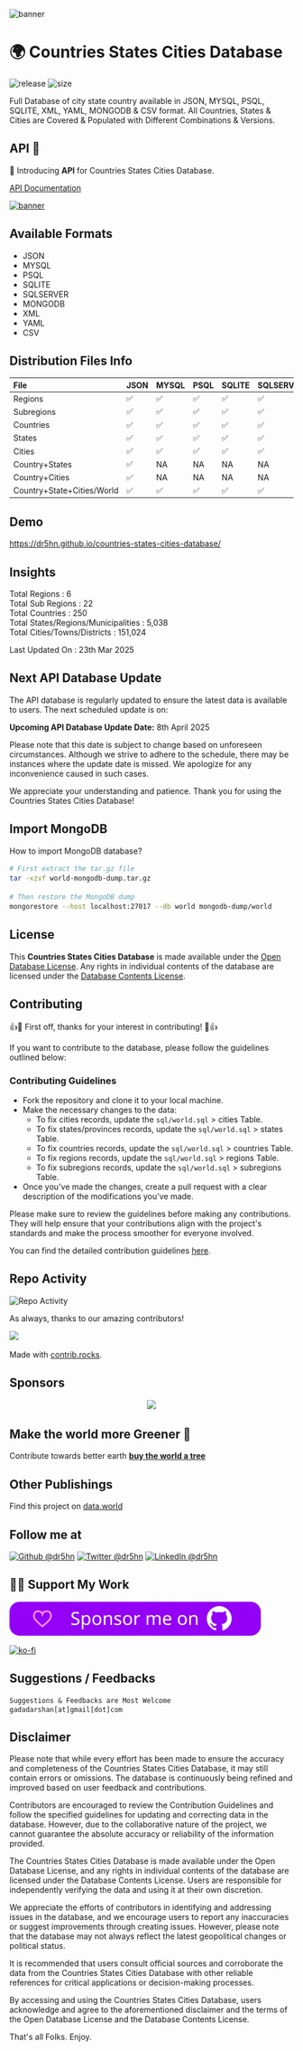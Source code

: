 ![banner](https://github.com/dr5hn/countries-states-cities-database/raw/master/.github/banner.png)

# 🌍 Countries States Cities Database
![release](https://img.shields.io/github/v/release/dr5hn/countries-states-cities-database?style=flat-square)
![size](https://img.shields.io/github/repo-size/dr5hn/countries-states-cities-database?label=size&style=flat-square)

Full Database of city state country available in JSON, MYSQL, PSQL, SQLITE, XML, YAML, MONGODB & CSV format.
All Countries, States & Cities are Covered & Populated with Different Combinations & Versions.
## API 🚀
🎉 Introducing **API** for Countries States Cities Database.

[API Documentation](https://countrystatecity.in/)

[![banner](.github/api.png)](https://countrystatecity.in/)

## Available Formats
- JSON
- MYSQL
- PSQL
- SQLITE
- SQLSERVER
- MONGODB
- XML
- YAML
- CSV

## Distribution Files Info
| File                       | JSON               | MYSQL              | PSQL               | SQLITE             | SQLSERVER          | MONGODB            | XML                | YAML               | CSV                |
| :------------------------- | :----------------- | :----------------- | :----------------- | :----------------- | :----------------- | :----------------- | :----------------- | :----------------- | :----------------- |
| Regions                    | :white_check_mark: | :white_check_mark: | :white_check_mark: | :white_check_mark: | :white_check_mark: | :white_check_mark: | :white_check_mark: | :white_check_mark: | :white_check_mark: |
| Subregions                 | :white_check_mark: | :white_check_mark: | :white_check_mark: | :white_check_mark: | :white_check_mark: | :white_check_mark: | :white_check_mark: | :white_check_mark: | :white_check_mark: |
| Countries                  | :white_check_mark: | :white_check_mark: | :white_check_mark: | :white_check_mark: | :white_check_mark: | :white_check_mark: | :white_check_mark: | :white_check_mark: | :white_check_mark: |
| States                     | :white_check_mark: | :white_check_mark: | :white_check_mark: | :white_check_mark: | :white_check_mark: | :white_check_mark: | :white_check_mark: | :white_check_mark: | :white_check_mark: |
| Cities                     | :white_check_mark: | :white_check_mark: | :white_check_mark: | :white_check_mark: | :white_check_mark: | :white_check_mark: | :white_check_mark: | :white_check_mark: | :white_check_mark: |
| Country+States             | :white_check_mark: | NA                 | NA                 | NA                 | NA                 | NA                 | NA                 | NA                 | NA                 | NA                 |
| Country+Cities             | :white_check_mark: | NA                 | NA                 | NA                 | NA                 | NA                 | NA                 | NA                 | NA                 | NA                 |
| Country+State+Cities/World | :white_check_mark: | :white_check_mark: | :white_check_mark: | :white_check_mark: | :white_check_mark: | :white_check_mark: | NA                 | NA                 | NA                 | NA                 |

## Demo
https://dr5hn.github.io/countries-states-cities-database/

## Insights
Total Regions : 6 <br>
Total Sub Regions : 22 <br>
Total Countries : 250 <br>
Total States/Regions/Municipalities : 5,038 <br>
Total Cities/Towns/Districts : 151,024 <br>

Last Updated On : 23th Mar 2025

## Next API Database Update

The API database is regularly updated to ensure the latest data is available to users. The next scheduled update is on:

**Upcoming API Database Update Date:** 8th April 2025

Please note that this date is subject to change based on unforeseen circumstances. Although we strive to adhere to the schedule, there may be instances where the update date is missed. We apologize for any inconvenience caused in such cases.

We appreciate your understanding and patience. Thank you for using the Countries States Cities Database!

## Import MongoDB

How to import MongoDB database?

```bash
# First extract the tar.gz file
tar -xzvf world-mongodb-dump.tar.gz

# Then restore the MongoDB dump
mongorestore --host localhost:27017 --db world mongodb-dump/world
```

## License
This **Countries States Cities Database** is made available under the [Open Database License](https://github.com/dr5hn/countries-states-cities-database/blob/master/LICENSE). Any rights in individual contents of the database are licensed under the [Database Contents License](https://github.com/dr5hn/countries-states-cities-database/blob/master/.github/CONTENT_LICENSE).

## Contributing

:+1::tada: First off, thanks for your interest in contributing! :tada::+1:

If you want to contribute to the database, please follow the guidelines outlined below:

### Contributing Guidelines

- Fork the repository and clone it to your local machine.
- Make the necessary changes to the data:
  - To fix cities records, update the `sql/world.sql` > cities Table.
  - To fix states/provinces records, update the `sql/world.sql` > states Table.
  - To fix countries records, update the `sql/world.sql` > countries Table.
  - To fix regions records, update the `sql/world.sql` > regions Table.
  - To fix subregions records, update the `sql/world.sql` > subregions Table.
- Once you've made the changes, create a pull request with a clear description of the modifications you've made.

Please make sure to review the guidelines before making any contributions. They will help ensure that your contributions align with the project's standards and make the process smoother for everyone involved.

You can find the detailed contribution guidelines [here](https://github.com/dr5hn/countries-states-cities-database/blob/master/.github/CONTRIBUTING.md).

## Repo Activity

![Repo Activity](https://repobeats.axiom.co/api/embed/635051d1a8be17610a967b7b07b65c0148f13654.svg "Repobeats analytics image")

As always, thanks to our amazing contributors!

<a href="https://github.com/dr5hn/countries-states-cities-database/graphs/contributors">
  <img src="https://contrib.rocks/image?repo=dr5hn/countries-states-cities-database&anon=1" />
</a>

Made with [contrib.rocks](https://contrib.rocks).

## Sponsors
<p align="center">
  <a href="https://cdn.jsdelivr.net/gh/dr5hn/static/sponsors.svg">
    <img src='https://cdn.jsdelivr.net/gh/dr5hn/static/sponsors.svg'/>
  </a>
</p>

## Make the world more Greener 🌴
Contribute towards better earth [**buy the world a tree**](https://ecologi.com/darshangada?r=60f2a36e67efcb18f734ffb8)

## Other Publishings
Find this project on [data.world](https://data.world/dr5hn/country-state-city)

## Follow me at
<a href="https://github.com/dr5hn/"><img alt="Github @dr5hn" src="https://img.shields.io/static/v1?logo=github&message=Github&color=black&style=flat-square&label=" /></a> <a href="https://twitter.com/dr5hn/"><img alt="Twitter @dr5hn" src="https://img.shields.io/static/v1?logo=twitter&message=Twitter&color=black&style=flat-square&label=" /></a> <a href="https://www.linkedin.com/in/dr5hn/"><img alt="LinkedIn @dr5hn" src="https://img.shields.io/static/v1?logo=linkedin&message=LinkedIn&color=black&style=flat-square&label=&link=https://twitter.com/dr5hn" /></a>

## 🙋‍♂️ Support My Work
[![Github Sponsorship](https://raw.githubusercontent.com/dr5hn/dr5hn/main/.github/resources/github_sponsor_btn.svg)](https://github.com/sponsors/dr5hn)

[![ko-fi](https://www.ko-fi.com/img/githubbutton_sm.svg)](https://ko-fi.com/dr5hn)


## Suggestions / Feedbacks
```
Suggestions & Feedbacks are Most Welcome
gadadarshan[at]gmail[dot]com
```

## Disclaimer
Please note that while every effort has been made to ensure the accuracy and completeness of the Countries States Cities Database, it may still contain errors or omissions. The database is continuously being refined and improved based on user feedback and contributions.

Contributors are encouraged to review the Contribution Guidelines and follow the specified guidelines for updating and correcting data in the database. However, due to the collaborative nature of the project, we cannot guarantee the absolute accuracy or reliability of the information provided.

The Countries States Cities Database is made available under the Open Database License, and any rights in individual contents of the database are licensed under the Database Contents License. Users are responsible for independently verifying the data and using it at their own discretion.

We appreciate the efforts of contributors in identifying and addressing issues in the database, and we encourage users to report any inaccuracies or suggest improvements through creating issues. However, please note that the database may not always reflect the latest geopolitical changes or political status.

It is recommended that users consult official sources and corroborate the data from the Countries States Cities Database with other reliable references for critical applications or decision-making processes.

By accessing and using the Countries States Cities Database, users acknowledge and agree to the aforementioned disclaimer and the terms of the Open Database License and the Database Contents License.

That's all Folks. Enjoy.

